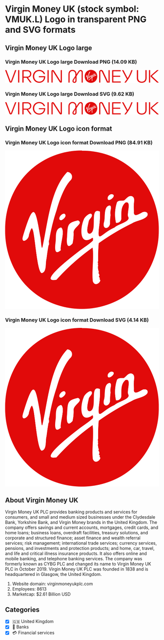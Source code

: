 # Virgin Money UK (stock symbol: VMUK.L) Logo in transparent PNG and SVG formats

## Virgin Money UK Logo large

### Virgin Money UK Logo large Download PNG (14.09 KB)

![Virgin Money UK Logo large Download PNG (14.09 KB)](/img/orig/VMUK.L_BIG-834c7901.png)

### Virgin Money UK Logo large Download SVG (9.62 KB)

![Virgin Money UK Logo large Download SVG (9.62 KB)](/img/orig/VMUK.L_BIG-a2490a0b.svg)

## Virgin Money UK Logo icon format

### Virgin Money UK Logo icon format Download PNG (84.91 KB)

![Virgin Money UK Logo icon format Download PNG (84.91 KB)](/img/orig/VMUK.L-72c48d19.png)

### Virgin Money UK Logo icon format Download SVG (4.14 KB)

![Virgin Money UK Logo icon format Download SVG (4.14 KB)](/img/orig/VMUK.L-e96e196c.svg)

## About Virgin Money UK

Virgin Money UK PLC provides banking products and services for consumers, and small and medium sized businesses under the Clydesdale Bank, Yorkshire Bank, and Virgin Money brands in the United Kingdom. The company offers savings and current accounts, mortgages, credit cards, and home loans; business loans, overdraft facilities, treasury solutions, and corporate and structured finance; asset finance and wealth referral services; risk management; international trade services; currency services, pensions, and investments and protection products; and home, car, travel, and life and critical illness insurance products. It also offers online and mobile banking, and telephone banking services. The company was formerly known as CYBG PLC and changed its name to Virgin Money UK PLC in October 2019. Virgin Money UK PLC was founded in 1838 and is headquartered in Glasgow, the United Kingdom.

1. Website domain: virginmoneyukplc.com
2. Employees: 8613
3. Marketcap: $2.61 Billion USD


## Categories
- [x] 🇬🇧 United Kingdom
- [x] 🏦 Banks
- [x] 💳 Financial services
